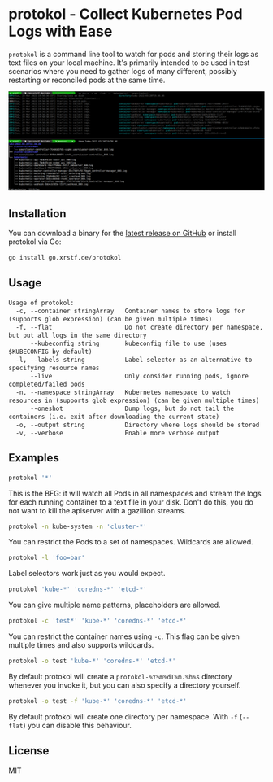 # protokol - Collect Kubernetes Pod Logs with Ease

`protokol` is a command line tool to watch for pods and storing their logs as text files
on your local machine. It's primarily intended to be used in test scenarios where you
need to gather logs of many different, possibly restarting or reconciled pods at the
same time.

<p align="center">
  <img src="docs/sample.png" />
</p>

## Installation

You can download a binary for the [latest release on GitHub](https://github.com/xrstf/protokol/releases)
or install protokol via Go:

```bash
go install go.xrstf.de/protokol
```

## Usage

```
Usage of protokol:
  -c, --container stringArray   Container names to store logs for (supports glob expression) (can be given multiple times)
  -f, --flat                    Do not create directory per namespace, but put all logs in the same directory
      --kubeconfig string       kubeconfig file to use (uses $KUBECONFIG by default)
  -l, --labels string           Label-selector as an alternative to specifying resource names
      --live                    Only consider running pods, ignore completed/failed pods
  -n, --namespace stringArray   Kubernetes namespace to watch resources in (supports glob expression) (can be given multiple times)
      --oneshot                 Dump logs, but do not tail the containers (i.e. exit after downloading the current state)
  -o, --output string           Directory where logs should be stored
  -v, --verbose                 Enable more verbose output
```

## Examples

```bash
protokol '*'
```

This is the BFG: it will watch all Pods in all namespaces and stream the logs for each running container to
a text file in your disk. Don't do this, you do not want to kill the apiserver with a gazillion streams.

```bash
protokol -n kube-system -n 'cluster-*'
```

You can restrict the Pods to a set of namespaces. Wildcards are allowed.

```bash
protokol -l 'foo=bar'
```

Label selectors work just as you would expect.

```bash
protokol 'kube-*' 'coredns-*' 'etcd-*'
```

You can give multiple name patterns, placeholders are allowed.

```bash
protokol -c 'test*' 'kube-*' 'coredns-*' 'etcd-*'
```

You can restrict the container names using `-c`. This flag can be given multiple times and also supports wildcards.

```bash
protokol -o test 'kube-*' 'coredns-*' 'etcd-*'
```

By default protokol will create a `protokol-%Y%m%dT%m.%h%s` directory whenever you invoke it, but you can also specify
a directory yourself.

```bash
protokol -o test -f 'kube-*' 'coredns-*' 'etcd-*'
```

By default protokol will create one directory per namespace. With `-f` (`--flat`) you can disable this behaviour.

## License

MIT
